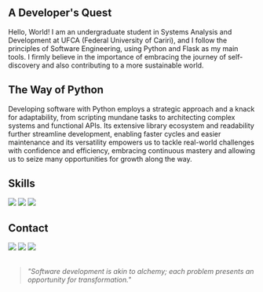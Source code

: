 ## A Developer's Quest
Hello, World! I am an undergraduate student in Systems Analysis and Development at UFCA (Federal University of Cariri), and I follow the principles of Software Engineering, using Python and Flask as my main tools. I firmly believe in the importance of embracing the journey of self-discovery and also contributing to a more sustainable world.

## The Way of Python
Developing software with Python employs a strategic approach and a knack for adaptability, from scripting mundane tasks to architecting complex systems and functional APIs. Its extensive library ecosystem and readability further streamline development, enabling faster cycles and easier maintenance and its versatility empowers us to tackle real-world challenges with confidence and efficiency, embracing continuous mastery and allowing us to seize many opportunities for growth along the way.

## Skills
    
<img src="https://img.shields.io/badge/Python-%230E0E0E?style=for-the-badge&logo=python&logoColor=white" /> <img src="https://img.shields.io/badge/Flask-%230E0E0E?style=for-the-badge&logo=flask&logoColor=white" /> <img src="https://img.shields.io/badge/GODOT-%230E0E0E.svg?style=for-the-badge&logo=godot-engine" />

## Contact
 
<div> 
  <a target="_blank" href="mailto:dev.vitruvius@gmail.com"><img src="https://img.shields.io/badge/-Gmail-%230E0E0E?style=for-the-badge&logo=gmail&logoColor=white" target="_blank"></a>
  <a target="_blank" href="https://www.linkedin.com/in/devitruvius"><img src="https://img.shields.io/badge/-LinkedIn-%230E0E0E?style=for-the-badge&logo=linkedin&logoColor=white" target="_blank"></a>
  <a target="_blank" href="https://www.youtube.com/@dev.vitruvius"><img src="https://img.shields.io/badge/YouTube-%230E0E0E.svg?style=for-the-badge&logo=YouTube&logoColor=white"></a>
</div>

<br>

> *"Software development is akin to alchemy; each problem presents an opportunity for transformation."*<br>

